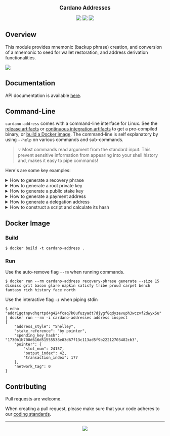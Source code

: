 <p align="center">
  <big><strong>Cardano Addresses</strong></big>
</p>

<p align="center">
  <a href="https://github.com/input-output-hk/cardano-addresses/releases"><img src="https://img.shields.io/github/v/release/input-output-hk/cardano-addresses?color=%239b59b6&label=RELEASE&sort=semver&style=for-the-badge"/></a>
  <a href='https://github.com/input-output-hk/cardano-addresses/actions?query=workflow%3A"Continuous Integration"'><img src="https://img.shields.io/github/workflow/status/input-output-hk/cardano-addresses/Continuous Integration?style=for-the-badge" /></a>
  <a href="https://input-output-hk.github.io/cardano-addresses/coverage/hpc_index.html"><img src="https://input-output-hk.github.io/cardano-addresses/coverage/badge.svg" /></a>
</p>

## Overview

This module provides mnemonic (backup phrase) creation, and conversion of a
mnemonic to seed for wallet restoration, and address derivation functionalities.

![](.github/example.gif)

## Documentation

API documentation is available [here](https://input-output-hk.github.io/cardano-addresses/haddock).

## Command-Line

`cardano-address` comes with a command-line interface for Linux. See the [release artifacts](https://github.com/input-output-hk/cardano-addresses/releases) or [continuous integration artifacts](https://github.com/input-output-hk/cardano-addresses/actions?query=workflow%3A%22Continuous+Integration%22) to get a pre-compiled binary, or [build a Docker image](#docker-image). The command-line is self explanatory by using `--help` on various commands and sub-commands.

> :bulb: Most commands read argument from the standard input. This prevent sensitive information from appearing into your shell history and, makes it easy to pipe commands!

Here's are some key examples:

<details>
  <summary>How to generate a recovery phrase</summary>

```
$ cardano-address recovery-phrase generate --size 15
east student silly already breeze enact seat trade few way online skin grass humble electric
```
</details>

<details>
  <summary>How to generate a root private key</summary>

```
$ cardano-address recovery-phrase generate --size 15 > recovery-phrase.prv
$ cat recovery-phrase.prv | cardano-address key from-recovery-phrase Shelley
xprv1fzu4e8cecxshgzzxzh7557sd8tffqreeq2je7fgsm7f02mq849vdupw7qwgxc3qawyqev0l8ew0f4fkp8hvr8mskz4hz6e6ejzjlevcskcl6lqpr07u7552fsfgteztuclse7luh4cp493zdhkrjdss0250cdw8n
```

Notice the `xprv` prefix to identify an e**x**tended **prv**ivate key. Should you prefer an hexadecimal output, you can choose a different output encoding via a special flag:

```
$ cat recovery-phrase.prv | cardano-address key from-recovery-phrase Shelley --base16
48b95c9f19c1a174084615fd4a7a0d3ad2900f3902a59f2510df92f56c07a958
de05de03906c441d7101963fe7cb9e9aa6c13dd833ee16156e2d675990a5fcb3
10b63faf80237fb9ea51498250bc897cc7e19f7f97ae0352c44dbd8726c20f55
```
</details>

<details>
  <summary>How to generate a public stake key</summary>

```
$ cardano-address recovery-phrase generate --size 15 > recovery-phrase.prv
$ cat recovery-phrase.prv \
| cardano-address key from-recovery-phrase Shelley \
| cardano-address key child 1852H/1815H/0H/2/0 \
| cardano-address key public
xpub16y4vhpyuj2t84gh2qfe3ydng3wc37yqzxev6gce380fvvg47ye8um3dm3wn5a64gt7l0fh5j6sjlugy655aqemlvk6gmkuna46xwj9g4frwzw
```

> :information_source: `1852H/1815H/0H/2/0` is the derivation path that is typically used by Cardano wallet to identify a stake key within HD wallet. If you seek compatibility with Daedalus or Yoroi, use this as well!

</details>

<details>
  <summary>How to generate a payment address</summary>

```
  $ cardano-address recovery-phrase generate --size 15 \
  | cardano-address key from-recovery-phrase Shelley > root.prv

  $ cat root.prv \
  | cardano-address key child 1852H/1815H/0H/0/0 > addr.prv

  $ cat addr.prv \
  | cardano-address key public \
  | cardano-address address payment --network-tag testnet

  addr_test1vqrlltfahghjxl5sy5h5mvfrrlt6me5fqphhwjqvj5jd88cccqcek
```
</details>

<details>
  <summary>How to generate a delegation address</summary>

  Follow the steps from 'How to generate a payment address'. Then, simply extend
  an existing payment address with a stake key!

```
  $ cat root.prv \
  | cardano-address key child 1852H/1815H/0H/2/0 > stake.prv

  $ cat addr.prv \
  | cardano-address key public \
  | cardano-address address payment --network-tag testnet \
  | cardano-address address delegation $(cat stake.prv | cardano-address key public)
  addr1vrcmygdgp7v3mhz78v8kdsfru0y9wysnr9pgvvgmdqx2w0qrg8swg...
```
</details>

<details>
  <summary>How to construct a script and calculate its hash</summary>

  Let's say I have the following recovery phrase
```
$ cat recovery-phrase.txt
nothing heart matrix fly sleep slogan tomato pulse what roof rail since plastic false enlist
```
 Now we create root key
```
$ cat recovery-phrase.txt | cardano-address key from-recovery-phrase Shelley > root.xprv
xprv1apjwjs3ksgm5mnnk0cc5v5emgv0hmafmmy8tffay5s2ffk69830whwznr46672ruucdzwwtv9upv72e4ylrypyz5m6cyh0p00t7n3u3agt20lv32j4kxcqlkzu78nzjx0ysxxlc2ghfz9prxfmrds802xsh67k7t
```
 And derive two signing keys according to multisig CIP (TO-DO add link when available)
```
$ cat root.xprv | cardano-address key child 1852H/1815H/0H/3/0 > signingKey1.xprv
xprv1nrywvqyuwefulu6mqmpxelz92kcy0zluu5kf5p74c6l6f6z9830pfvcvgen923akys2d2fmlh8t3fttj6nvx040k30ek8k62jyvv9p38c8lyuz9qkyhgnyme7ay742e7nemd037jdevpl688fdvtcfq9eqpnkr57
$ cat root.xprv | cardano-address key child 1852H/1815H/0H/3/1 > signingKey2.xprv
xprv1vpr59y3p3cfggk85x6dvmlpkwm9f4c99lvkmw8r6j5vwd669830rw5lvsuh8530q897ht9a297kw2qhkpvn7kk98njhdg3scter64uukrwtashzde54v8ery8a92npx4e22ffg45mtshe6ewpnzjx2cn9qs42k0f
```
 The corresponding verification keys and their hashes can be obtained as follows
```
$ cat signingKey1.xprv | cardano-address key public | cardano-address key hash --base16 > verKey1.hash
de5861cd05e99985b2c586ab383790c6600990809206f84e96eadaea
$ cat signingKey2.xprv | cardano-address key public | cardano-address key hash --base16 > verKey2.hash
aca52d7d28ce353f4766e4e2c8cc2208c7113d794e776eafb8c07a80
```
Also notice the default hrp (in bech32) for the hashes of verification key - **xpub_hash**
```
$ cat signingKey1.xprv | cardano-address key public | cardano-address key hash
xpub_hash1mevxrng9axvctvk9s64nsduscesqnyyqjgr0sn5katdw5egajw2
```
 Now we can construct the script using the hashes of verification keys
```
$ echo "all [$(cat verKey1.hash),$(cat verKey2.hash)]" > script.txt
all [de5861cd05e99985b2c586ab383790c6600990809206f84e96eadaea,aca52d7d28ce353f4766e4e2c8cc2208c7113d794e776eafb8c07a80]
```
 Having a script constructed we can get its script hash that could go to payment or staking credential
 when creating the address. The default hrp (in bech32) is **script_hash**

```
$ cardano-address script hash "$(cat script.txt)"
script_hash15hx806zf0g8kcv399dpxf6fq4l98myqpvvzj2rltg465uz36435
```
</details>


## Docker Image

### Build

```console
$ docker build -t cardano-address .
```

### Run

Use the auto-remove flag `--rm` when running commands.

```console
$ docker run --rm cardano-address recovery-phrase generate --size 15
dismiss grit bacon glare napkin satisfy tribe proud carpet bench fantasy rich history face north
```

Use the interactive flag `-i` when piping stdin

```console
$ echo "addr1gqtnpvdhqrtpd4g424fcaq7k0ufuzyadt7djygf8qdyzevuph3wczvf2dwyx5u" | docker run --rm -i cardano-addresses address inspect
{
    "address_style": "Shelley",
    "stake_reference": "by pointer",
    "spending_key_hash": "1730b1b700d616d51555538e83d67f13c113ad5f9b22212703482cb3",
    "pointer": {
        "slot_num": 24157,
        "output_index": 42,
        "transaction_index": 177
    },
    "network_tag": 0
}
```

## Contributing

Pull requests are welcome.

When creating a pull request, please make sure that your code adheres to our
[coding standards](https://github.com/input-output-hk/adrestia/wiki/Coding-Standards).

<hr />

<p align="center">
  <a href="https://github.com/input-output-hk/cardano-addresses/blob/master/LICENSE"><img src="https://img.shields.io/github/license/input-output-hk/cardano-addresses.svg?style=for-the-badge" /></a>
</p>
